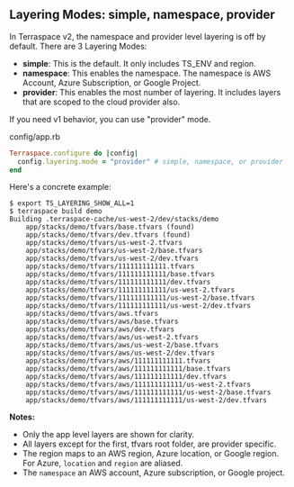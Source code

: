 ## Layering Modes: simple, namespace, provider

In Terraspace v2, the namespace and provider level layering is off by default. There are 3 Layering Modes:

* **simple**: This is the default. It only includes TS_ENV and region.
* **namespace**: This enables the namespace. The namespace is AWS Account, Azure Subscription, or Google Project.
* **provider**: This enables the most number of layering. It includes layers that are scoped to the cloud provider also.


If you need v1 behavior, you can use "provider" mode.

config/app.rb

```ruby
Terraspace.configure do |config|
  config.layering.mode = "provider" # simple, namespace, or provider
end
```

Here's a concrete example:

    $ export TS_LAYERING_SHOW_ALL=1
    $ terraspace build demo
    Building .terraspace-cache/us-west-2/dev/stacks/demo
        app/stacks/demo/tfvars/base.tfvars (found)
        app/stacks/demo/tfvars/dev.tfvars (found)
        app/stacks/demo/tfvars/us-west-2.tfvars
        app/stacks/demo/tfvars/us-west-2/base.tfvars
        app/stacks/demo/tfvars/us-west-2/dev.tfvars
        app/stacks/demo/tfvars/111111111111.tfvars
        app/stacks/demo/tfvars/111111111111/base.tfvars
        app/stacks/demo/tfvars/111111111111/dev.tfvars
        app/stacks/demo/tfvars/111111111111/us-west-2.tfvars
        app/stacks/demo/tfvars/111111111111/us-west-2/base.tfvars
        app/stacks/demo/tfvars/111111111111/us-west-2/dev.tfvars
        app/stacks/demo/tfvars/aws.tfvars
        app/stacks/demo/tfvars/aws/base.tfvars
        app/stacks/demo/tfvars/aws/dev.tfvars
        app/stacks/demo/tfvars/aws/us-west-2.tfvars
        app/stacks/demo/tfvars/aws/us-west-2/base.tfvars
        app/stacks/demo/tfvars/aws/us-west-2/dev.tfvars
        app/stacks/demo/tfvars/aws/111111111111.tfvars
        app/stacks/demo/tfvars/aws/111111111111/base.tfvars
        app/stacks/demo/tfvars/aws/111111111111/dev.tfvars
        app/stacks/demo/tfvars/aws/111111111111/us-west-2.tfvars
        app/stacks/demo/tfvars/aws/111111111111/us-west-2/base.tfvars
        app/stacks/demo/tfvars/aws/111111111111/us-west-2/dev.tfvars

**Notes:**

* Only the app level layers are shown for clarity.
* All layers except for the first, tfvars root folder, are provider specific.
* The region maps to an AWS region, Azure location, or Google region. For Azure, `location` and `region` are aliased. 
* The `namespace` an AWS account, Azure subscription, or Google project.
